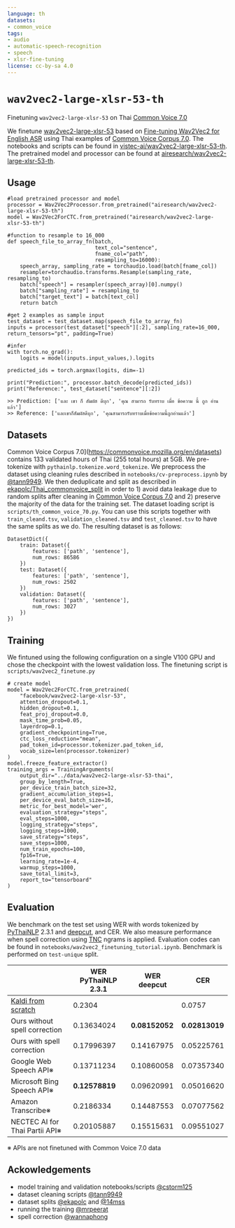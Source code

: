 ```yaml
---
language: th
datasets:
- common_voice
tags:
- audio
- automatic-speech-recognition
- speech
- xlsr-fine-tuning
license: cc-by-sa 4.0
---
```


# `wav2vec2-large-xlsr-53-th`
Finetuning `wav2vec2-large-xlsr-53` on Thai [Common Voice 7.0](https://commonvoice.mozilla.org/en/datasets)

We finetune [wav2vec2-large-xlsr-53](https://huggingface.co/facebook/wav2vec2-large-xlsr-53) based on [Fine-tuning Wav2Vec2 for English ASR](https://colab.research.google.com/github/patrickvonplaten/notebooks/blob/master/Fine_tuning_Wav2Vec2_for_English_ASR.ipynb) using Thai examples of [Common Voice Corpus 7.0](https://commonvoice.mozilla.org/en/datasets). The notebooks and scripts can be found in [vistec-ai/wav2vec2-large-xlsr-53-th](https://github.com/vistec-ai/wav2vec2-large-xlsr-53-th). The pretrained model and processor can be found at [airesearch/wav2vec2-large-xlsr-53-th](https://huggingface.co/airesearch/wav2vec2-large-xlsr-53-th).

## Usage

```
#load pretrained processor and model
processor = Wav2Vec2Processor.from_pretrained("airesearch/wav2vec2-large-xlsr-53-th")
model = Wav2Vec2ForCTC.from_pretrained("airesearch/wav2vec2-large-xlsr-53-th")

#function to resample to 16_000
def speech_file_to_array_fn(batch, 
                            text_col="sentence", 
                            fname_col="path",
                            resampling_to=16000):
    speech_array, sampling_rate = torchaudio.load(batch[fname_col])
    resampler=torchaudio.transforms.Resample(sampling_rate, resampling_to)
    batch["speech"] = resampler(speech_array)[0].numpy()
    batch["sampling_rate"] = resampling_to
    batch["target_text"] = batch[text_col]
    return batch

#get 2 examples as sample input
test_dataset = test_dataset.map(speech_file_to_array_fn)
inputs = processor(test_dataset["speech"][:2], sampling_rate=16_000, return_tensors="pt", padding=True)

#infer
with torch.no_grad():
    logits = model(inputs.input_values,).logits

predicted_ids = torch.argmax(logits, dim=-1)

print("Prediction:", processor.batch_decode(predicted_ids))
print("Reference:", test_dataset["sentence"][:2])

>> Prediction: ['และ เขา ก็ สัมผัส ดีบุก', 'คุณ สามารถ รับทราบ เมื่อ ข้อความ นี้ ถูก อ่าน แล้ว']
>> Reference: ['และเขาก็สัมผัสดีบุก', 'คุณสามารถรับทราบเมื่อข้อความนี้ถูกอ่านแล้ว']
```

## Datasets

Common Voice Corpus 7.0](https://commonvoice.mozilla.org/en/datasets) contains 133 validated hours of Thai (255 total hours) at 5GB. We pre-tokenize with `pythainlp.tokenize.word_tokenize`. We preprocess the dataset using cleaning rules described in `notebooks/cv-preprocess.ipynb` by [@tann9949](https://github.com/tann9949). We then deduplicate and split as described in [ekapolc/Thai_commonvoice_split](https://github.com/ekapolc/Thai_commonvoice_split) in order to 1) avoid data leakage due to random splits after cleaning in [Common Voice Corpus 7.0](https://commonvoice.mozilla.org/en/datasets) and 2) preserve the majority of the data for the training set. The dataset loading script is `scripts/th_common_voice_70.py`. You can use this scripts together with `train_cleand.tsv`, `validation_cleaned.tsv` and `test_cleaned.tsv` to have the same splits as we do. The resulting dataset is as follows:

```
DatasetDict({
    train: Dataset({
        features: ['path', 'sentence'],
        num_rows: 86586
    })
    test: Dataset({
        features: ['path', 'sentence'],
        num_rows: 2502
    })
    validation: Dataset({
        features: ['path', 'sentence'],
        num_rows: 3027
    })
})
```

## Training

We fintuned using the following configuration on a single V100 GPU and chose the checkpoint with the lowest validation loss. The finetuning script is `scripts/wav2vec2_finetune.py`

```
# create model
model = Wav2Vec2ForCTC.from_pretrained(
    "facebook/wav2vec2-large-xlsr-53",
    attention_dropout=0.1,
    hidden_dropout=0.1,
    feat_proj_dropout=0.0,
    mask_time_prob=0.05,
    layerdrop=0.1,
    gradient_checkpointing=True,
    ctc_loss_reduction="mean",
    pad_token_id=processor.tokenizer.pad_token_id,
    vocab_size=len(processor.tokenizer)
)
model.freeze_feature_extractor()
training_args = TrainingArguments(
    output_dir="../data/wav2vec2-large-xlsr-53-thai",
    group_by_length=True,
    per_device_train_batch_size=32,
    gradient_accumulation_steps=1,
    per_device_eval_batch_size=16,
    metric_for_best_model='wer',
    evaluation_strategy="steps",
    eval_steps=1000,
    logging_strategy="steps",
    logging_steps=1000,
    save_strategy="steps",
    save_steps=1000,
    num_train_epochs=100,
    fp16=True,
    learning_rate=1e-4,
    warmup_steps=1000,
    save_total_limit=3,
    report_to="tensorboard"
)
```

## Evaluation

We benchmark on the test set using WER with words tokenized by [PyThaiNLP](https://github.com/PyThaiNLP/pythainlp) 2.3.1 and [deepcut](https://github.com/rkcosmos/deepcut), and CER. We also measure performance when spell correction using [TNC](http://www.arts.chula.ac.th/ling/tnc/) ngrams is applied. Evaluation codes can be found in `notebooks/wav2vec2_finetuning_tutorial.ipynb`. Benchmark is performed on `test-unique` split.

|                                | WER PyThaiNLP 2.3.1 | WER deepcut    | CER            |
|--------------------------------|---------------------|----------------|----------------|
| [Kaldi from scratch](https://github.com/vistec-AI/commonvoice-th)         | 0.2304              |                | 0.0757         |
| Ours without spell correction  | 0.13634024          | **0.08152052** | **0.02813019** |
| Ours with spell correction     | 0.17996397          | 0.14167975     | 0.05225761     |
| Google Web Speech API※         | 0.13711234          | 0.10860058     | 0.07357340     |
| Microsoft Bing Speech API※     | **0.12578819**      | 0.09620991     | 0.05016620     |
| Amazon Transcribe※             | 0.2186334           | 0.14487553     | 0.07077562     |
| NECTEC AI for Thai Partii API※ | 0.20105887          | 0.15515631     | 0.09551027     |

※ APIs are not finetuned with Common Voice 7.0 data

## Ackowledgements
* model training and validation notebooks/scripts [@cstorm125](https://github.com/cstorm125/)
* dataset cleaning scripts [@tann9949](https://github.com/tann9949)
* dataset splits [@ekapolc](https://github.com/ekapolc/) and [@14mss](https://github.com/14mss)
* running the training [@mrpeerat](https://github.com/mrpeerat)
* spell correction [@wannaphong](https://github.com/wannaphong)

